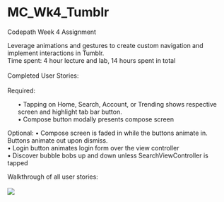 # MC_Wk4_Tumblr
Codepath Week 4 Assignment

Leverage animations and gestures to create custom navigation and implement interactions in Tumblr. <br>Time spent: 4 hour lecture and lab, 14 hours spent in total<br><br>
Completed User Stories:<br><br>
Required:<br>
<ul>
	•	Tapping on Home, Search, Account, or Trending shows respective screen and highlight tab bar button.<br>
	•	Compose button modally presents compose screen
</ul>

Optional:
	•	Compose screen is faded in while the buttons animate in. Buttons animate out upon dismiss.<br>
	•	Login button animates login form over the view controller<br>
	•	Discover bubble bobs up and down unless SearchViewController is tapped<br>

Walkthrough of all user stories:<br><br>
![](http://i.imgur.com/5YsshmR.gif)
